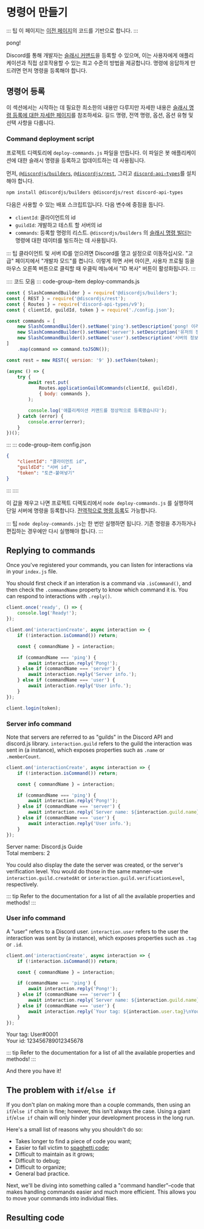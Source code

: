 # 명령어 만들기

::: 팁
이 페이지는 [이전 페이지](/creating-your-bot/)의 코드를 기반으로 합니다.
:::

<DiscordMessages>
	<DiscordMessage profile="bot">
		<template #interactions>
			<DiscordInteraction profile="user" :command="true">ping!</DiscordInteraction>
		</template>
		pong!
	</DiscordMessage>
</DiscordMessages>

Discord를 통해 개발자는 [슬래시 커맨드](https://discord.com/developers/docs/interactions/application-commands)을 등록할 수 있으며, 이는 사용자에게 애플리케이션과 직접 상호작용할 수 있는 최고 수준의 방법을 제공합니다. 명령에 응답하게 만드려면 먼저 명령을 등록해야 합니다.

## 명령어 등록

이 섹션에서는 시작하는 데 필요한 최소한의 내용만 다루지만 자세한 내용은 [슬래시 명령 등록에 대한 자세한 페이지](/interactions/registering-slash-commands.md)를 참조하세요. 길드 명령, 전역 명령, 옵션, 옵션 유형 및 선택 사항을 다룹니다.

### Command deployment script

프로젝트 디렉토리에 `deploy-commands.js` 파일을 만듭니다. 이 파일은 봇 애플리케이션에 대한 슬래시 명령을 등록하고 업데이트하는 데 사용됩니다.

먼저, [`@discordjs/builders`](https://github.com/discordjs/builders), [`@discordjs/rest`](https://github.com/discordjs/discord.js-modules/blob/main/packages/rest/), 그리고 [`discord-api-types`](https://github.com/discordjs/discord-api-types/)를 설치해야 합니다.

```sh:no-line-numbers
npm install @discordjs/builders @discordjs/rest discord-api-types
```
다음은 사용할 수 있는 배포 스크립트입니다. 다음 변수에 중점을 둡니다.

- `clientId`: 클라이언트의 id
- `guildId`: 개발하고 테스트 할 서버의 id
- `commands`: 등록할 명령의 리스트. `@discordjs/builders` 의 [슬래시 명령 빌더](/popular-topics/builders.md#slash-command-builders)는 명령에 대한 데이터를 빌드하는 데 사용됩니다.

::: 팁
클라이언트 및 서버 ID를 얻으려면 Discord를 열고 설정으로 이동하십시오. "고급" 페이지에서 "개발자 모드"를 켭니다. 이렇게 하면 서버 아이콘, 사용자 프로필 등을 마우스 오른쪽 버튼으로 클릭할 때 우클릭 메뉴에서 "ID 복사" 버튼이 활성화됩니다.
:::

:::: 코드 모음
::: code-group-item deploy-commands.js
```js
const { SlashCommandBuilder } = require('@discordjs/builders');
const { REST } = require('@discordjs/rest');
const { Routes } = require('discord-api-types/v9');
const { clientId, guildId, token } = require('./config.json');

const commands = [
	new SlashCommandBuilder().setName('ping').setDescription('pong! 이라고 대답합니다'),
	new SlashCommandBuilder().setName('server').setDescription('유저의 정보와 함께 대답합니다'),
	new SlashCommandBuilder().setName('user').setDescription('서버의 정보와 함께 대답합니다'),
]
	.map(command => command.toJSON());

const rest = new REST({ version: '9' }).setToken(token);

(async () => {
	try {
		await rest.put(
			Routes.applicationGuildCommands(clientId, guildId),
			{ body: commands },
		);

		console.log('애플리케이션 커맨드를 정상적으로 등록했습니다');
	} catch (error) {
		console.error(error);
	}
})();
```
:::
::: code-group-item config.json
```json {2-3}
{
	"clientId": "클라이언트 id",
	"guildId": "서버 id",
	"token": "토큰-붙여넣기"
}
```
:::
::::

이 값을 채우고 나면 프로젝트 디렉토리에서 `node deploy-commands.js` 를 실행하여 단일 서버에 명령을 등록합니다. [전역적으로 명령 등록](/interactions/registering-slash-commands.md#global-commands)도 가능합니다.

::: 팁
`node deploy-commands.js`는 한 번만 실행하면 됩니다. 기존 명령을 추가하거나 편집하는 경우에만 다시 실행해야 합니다.
:::

## Replying to commands

Once you've registered your commands, you can listen for interactions via <DocsLink path="class/Client?scrollTo=e-interactionCreate" /> in your `index.js` file.

You should first check if an interation is a command via <DocsLink path="class/Interaction?scrollTo=isCommand" type="method">`.isCommand()`</DocsLink>, and then check the <DocsLink path="class/CommandInteraction?scrollTo=commandName">`.commandName`</DocsLink> property to know which command it is. You can respond to interactions with <DocsLink path="class/CommandInteraction?scrollTo=reply">`.reply()`</DocsLink>.

```js {5-17}
client.once('ready', () => {
	console.log('Ready!');
});

client.on('interactionCreate', async interaction => {
	if (!interaction.isCommand()) return;

	const { commandName } = interaction;

	if (commandName === 'ping') {
		await interaction.reply('Pong!');
	} else if (commandName === 'server') {
		await interaction.reply('Server info.');
	} else if (commandName === 'user') {
		await interaction.reply('User info.');
	}
});

client.login(token);
```

### Server info command

Note that servers are referred to as "guilds" in the Discord API and discord.js library. `interaction.guild` refers to the guild the interaction was sent in (a <DocsLink path="class/Guild" /> instance), which exposes properties such as `.name` or `.memberCount`.

```js {9}
client.on('interactionCreate', async interaction => {
	if (!interaction.isCommand()) return;

	const { commandName } = interaction;

	if (commandName === 'ping') {
		await interaction.reply('Pong!');
	} else if (commandName === 'server') {
		await interaction.reply(`Server name: ${interaction.guild.name}\nTotal members: ${interaction.guild.memberCount}`);
	} else if (commandName === 'user') {
		await interaction.reply('User info.');
	}
});
```

<DiscordMessages>
	<DiscordMessage profile="bot">
		<template #interactions>
			<DiscordInteraction profile="user" :command="true">server</DiscordInteraction>
		</template>
		Server name: Discord.js Guide
		<br />
		Total members: 2
	</DiscordMessage>
</DiscordMessages>

You could also display the date the server was created, or the server's verification level. You would do those in the same manner–use `interaction.guild.createdAt` or `interaction.guild.verificationLevel`, respectively.

::: tip
Refer to the <DocsLink path="class/Guild" /> documentation for a list of all the available properties and methods!
:::

### User info command

A "user" refers to a Discord user. `interaction.user` refers to the user the interaction was sent by (a <DocsLink path="class/User" /> instance), which exposes properties such as `.tag` or `.id`.

```js {11}
client.on('interactionCreate', async interaction => {
	if (!interaction.isCommand()) return;

	const { commandName } = interaction;

	if (commandName === 'ping') {
		await interaction.reply('Pong!');
	} else if (commandName === 'server') {
		await interaction.reply(`Server name: ${interaction.guild.name}\nTotal members: ${interaction.guild.memberCount}`);
	} else if (commandName === 'user') {
		await interaction.reply(`Your tag: ${interaction.user.tag}\nYour id: ${interaction.user.id}`);
	}
});
```

<DiscordMessages>
	<DiscordMessage profile="bot">
		<template #interactions>
			<DiscordInteraction profile="user" :command="true">user</DiscordInteraction>
		</template>
		Your tag: User#0001
		<br />
		Your id: 123456789012345678
	</DiscordMessage>
</DiscordMessages>

::: tip
Refer to the <DocsLink path="class/User" /> documentation for a list of all the available properties and methods!
:::

And there you have it!

## The problem with `if`/`else if`

If you don't plan on making more than a couple commands, then using an `if`/`else if` chain is fine; however, this isn't always the case. Using a giant `if`/`else if` chain will only hinder your development process in the long run.

Here's a small list of reasons why you shouldn't do so:

* Takes longer to find a piece of code you want;
* Easier to fall victim to [spaghetti code](https://en.wikipedia.org/wiki/Spaghetti_code);
* Difficult to maintain as it grows;
* Difficult to debug;
* Difficult to organize;
* General bad practice.

Next, we'll be diving into something called a "command handler"–code that makes handling commands easier and much more efficient. This allows you to move your commands into individual files.

## Resulting code

<ResultingCode />